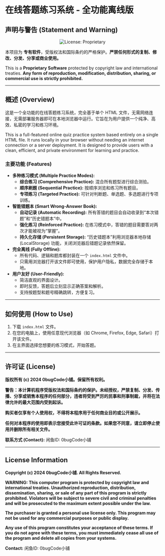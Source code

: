 # 在线答题练习系统 - 全功能离线版

## 声明与警告 (Statement and Warning)

<p align="center">
  <img src="https://img.shields.io/badge/license-Proprietary-red" alt="License: Proprietary">
</p>

本项目为 **专有软件**，受版权法和国际条约的严格保护。**严禁任何形式的复制、修改、分发、分享或商业使用。**

This is a **Proprietary Software** protected by copyright law and international treaties. **Any form of reproduction, modification, distribution, sharing, or commercial use is strictly prohibited.**

---

## 概述 (Overview)

这是一个全功能的在线答题练习系统，完全基于单个 HTML 文件，无需网络连接，无需部署服务器即可在本地浏览器中运行。它旨在为用户提供一个纯净、高效、私密的学习和练习环境。

This is a full-featured online quiz practice system based entirely on a single HTML file. It runs locally in your browser without needing an internet connection or a server deployment. It is designed to provide users with a clean, efficient, and private environment for learning and practice.

### 主要功能 (Features)

* **多种练习模式 (Multiple Practice Modes):**
    * **综合练习 (Comprehensive Practice):** 混合所有题型进行综合测验。
    * **顺序刷题 (Sequential Practice):** 按顺序浏览和练习所有题目。
    * **专项练习 (Targeted Practice):** 可针对判断题、单选题、多选题进行专项训练。
* **智能错题本 (Smart Wrong-Answer Book):**
    * **自动记录 (Automatic Recording):** 所有答错的题目会自动收录到“本次错题”和“历史错题本”中。
    * **强化练习 (Reinforced Practice):** 在练习模式中，答错的题目需要答对两次才能被视为“掌握”。
    * **持久化存储 (Persistent Storage):** “历史错题本”利用浏览器本地存储 (LocalStorage) 功能，关闭浏览器后错题记录依然保留。
* **完全离线 (Fully Offline):**
    * 所有代码、逻辑和题库都封装在一个 `index.html` 文件中。
    * 只需用浏览器打开该文件即可使用，保护用户隐私，数据完全存储于本地。
* **用户友好 (User-Friendly):**
    * 简洁直观的界面设计。
    * 即时反馈，答题后立刻显示正确答案和解析。
    * 支持按题型和题号精确跳转，方便复习。

---

## 如何使用 (How to Use)

1.  下载 `index.html` 文件。
2.  在您的电脑上，使用任意现代浏览器（如 Chrome, Firefox, Edge, Safari）打开该文件。
3.  在主界面选择您想要的练习模式，开始答题。

---

## 许可证 (License)

**版权所有 (c) 2024 0bugCode小铺。保留所有权利。**

**警告：本计算机程序受版权法和国际条约的保护。未经授权，严禁复制、分发、传播、分享或销售本程序的任何部分，违者将受到严厉的民事和刑事制裁，并将在法律允许的最大范围内受到起诉。**

**购买者仅享有个人使用权，不得将本程序用于任何商业目的或公开展示。**

**任何对本程序的使用即表示您接受此许可证的条款。如果您不同意，请立即停止使用并删除所有相关文件。**

**联系方式 (Contact):** 闲鱼ID: 0bugCode小铺

***

## License Information

**Copyright (c) 2024 0bugCode小铺. All Rights Reserved.**

**WARNING: This computer program is protected by copyright law and international treaties. Unauthorized reproduction, distribution, dissemination, sharing, or sale of any part of this program is strictly prohibited. Violators will be subject to severe civil and criminal penalties and will be prosecuted to the maximum extent possible under the law.**

**The purchaser is granted a personal use license only. This program may not be used for any commercial purposes or public display.**

**Any use of this program constitutes your acceptance of these terms. If you do not agree with these terms, you must immediately cease all use of the program and delete all copies from your systems.**

**Contact:** 闲鱼ID: 0bugCode小铺
